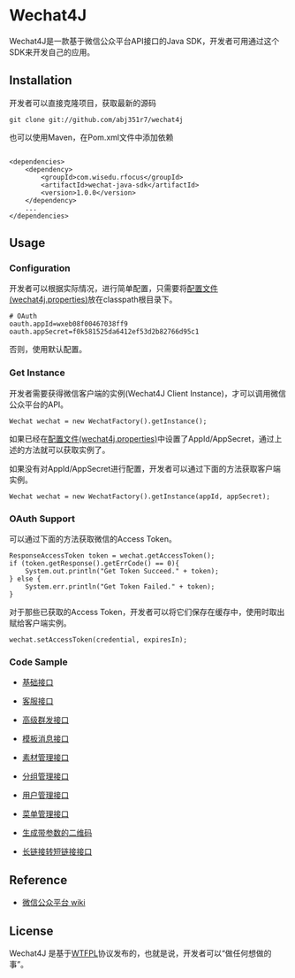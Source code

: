 # Wechat4J

Wechat4J是一款基于微信公众平台API接口的Java SDK，开发者可用通过这个SDK来开发自己的应用。

## Installation

开发者可以直接克隆项目，获取最新的源码

    git clone git://github.com/abj351r7/wechat4j

也可以使用Maven，在Pom.xml文件中添加依赖

```

<dependencies>
	<dependency>
		<groupId>com.wisedu.rfocus</groupId>
		<artifactId>wechat-java-sdk</artifactId>
		<version>1.0.0</version>
	</dependency>
	...
</dependencies>
```

## Usage

### Configuration

开发者可以根据实际情况，进行简单配置，只需要将[配置文件(wechat4j.properties)](https://github.com/ABJ351R7/wechat4j/blob/master/src/main/resources/wechat4j.properties)放在classpath根目录下。

```
# OAuth
oauth.appId=wxeb08f00467038ff9
oauth.appSecret=f0k581525da6412ef53d2b82766d95c1
```

否则，使用默认配置。

### Get Instance

开发者需要获得微信客户端的实例(Wechat4J Client Instance)，才可以调用微信公众平台的API。

```
Wechat wechat = new WechatFactory().getInstance();
```
如果已经在[配置文件(wechat4j.properties)](https://github.com/ABJ351R7/wechat4j/blob/master/src/main/resources/wechat4j.properties)中设置了AppId/AppSecret，通过上述的方法就可以获取实例了。

如果没有对AppId/AppSecret进行配置，开发者可以通过下面的方法获取客户端实例。

```
Wechat wechat = new WechatFactory().getInstance(appId, appSecret);
```

### OAuth Support

可以通过下面的方法获取微信的Access Token。

```
ResponseAccessToken token = wechat.getAccessToken();
if (token.getResponse().getErrCode() == 0){
	System.out.println("Get Token Succeed." + token);
} else {
	System.err.println("Get Token Failed." + token);
}
```

对于那些已获取的Access Token，开发者可以将它们保存在缓存中，使用时取出赋给客户端实例。

```
wechat.setAccessToken(credential, expiresIn);
```

### Code Sample

- [基础接口](https://github.com/ABJ351R7/wechat4j/blob/master/src/test/java/com/wisedu/wechat4j/examples/base/)

- [客服接口](https://github.com/ABJ351R7/wechat4j/tree/master/src/test/java/com/wisedu/wechat4j/examples/kfAccount)

- [高级群发接口](https://github.com/ABJ351R7/wechat4j/tree/master/src/test/java/com/wisedu/wechat4j/examples/mass)

- [模板消息接口](https://github.com/ABJ351R7/wechat4j/tree/master/src/test/java/com/wisedu/wechat4j/examples/template)

- [素材管理接口](https://github.com/ABJ351R7/wechat4j/tree/master/src/test/java/com/wisedu/wechat4j/examples/media)

- [分组管理接口](https://github.com/ABJ351R7/wechat4j/tree/master/src/test/java/com/wisedu/wechat4j/examples/group)

- [用户管理接口](https://github.com/ABJ351R7/wechat4j/tree/master/src/test/java/com/wisedu/wechat4j/examples/user)

- [菜单管理接口](https://github.com/ABJ351R7/wechat4j/tree/master/src/test/java/com/wisedu/wechat4j/examples/menu)

- [生成带参数的二维码](https://github.com/ABJ351R7/wechat4j/tree/master/src/test/java/com/wisedu/wechat4j/examples/qrCode)

- [长链接转短链接接口](https://github.com/ABJ351R7/wechat4j/tree/master/src/test/java/com/wisedu/wechat4j/examples/shortURL)

## Reference

- [微信公众平台 wiki](http://mp.weixin.qq.com/wiki/home/index.html)

## License

Wechat4J 是基于[WTFPL](http://www.wtfpl.net/about/)协议发布的，也就是说，开发者可以“做任何想做的事”。